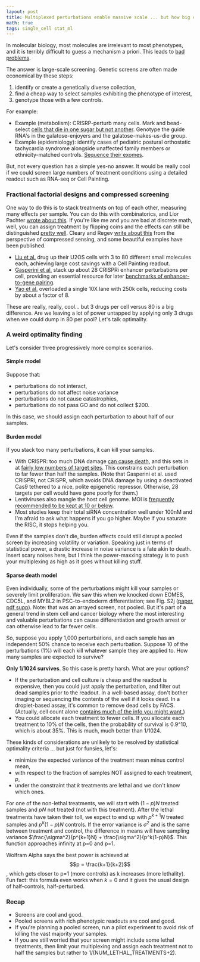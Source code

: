 ```yaml
---
layout: post
title: Multiplexed perturbations enable massive scale ... but how big can we go?
math: true
tags: single_cell stat_ml
---
```


In molecular biology, most molecules are irrelevant to most phenotypes, and it is terribly difficult to guess a mechanism a priori. This leads to [bad problems](https://slatestarcodex.com/2019/05/07/5-httlpr-a-pointed-review/). 

The answer is large-scale screening. Genetic screens are often made economical by these steps: 

1. identify or create a genetically diverse collection, 
2. find a cheap way to select samples exhibiting the phenotype of interest,
3. genotype those with a few controls.

For example:

- Example (metabolism): CRISRP-perturb many cells. Mark and bead-select [cells that die in one sugar but not another](https://pmc.ncbi.nlm.nih.gov/articles/PMC5474757/). Genotype the guide RNA's in the galatose-enjoyers and the galatose-makes-us-die group.
- Example (epidemiology): identify cases of pediatric postural orthostatic tachycardia syndrome alongside unaffected family members or ethnicity-matched controls. [Sequence their exomes](https://link.springer.com/article/10.1007/s10286-025-01110-2). 

But, not every question has a simple yes-no answer. It would be really cool if we could screen large numbers of treatment conditions using a detailed readout such as RNA-seq or Cell Painting. 

### Fractional factorial designs and compressed screening

One way to do this is to stack treatments on top of each other, measuring many effects per sample. You can do this with combinatorics, and Lior Pachter [wrote about this](https://liorpachter.wordpress.com/tag/partially-balanced-incomplete-block-design/). If you're like me and you are bad at discrete math, well, you can assign treatment by flipping coins and the effects can still be distinguished [pretty well](https://math.stackexchange.com/questions/995623/why-are-randomly-drawn-vectors-nearly-perpendicular-in-high-dimensions). Cleary and Regev [write about this](https://arxiv.org/abs/2012.12961) from the perspective of compressed sensing, and some beautiful examples have been published.

- [Liu et al.](https://www.nature.com/articles/s41587-024-02403-z) drug up their U2OS cells with 3 to 80 different small molecules each, achieving large cost savings with a Cell Painting readout.
- [Gasperini et al.](https://pubmed.ncbi.nlm.nih.gov/30612741/) stack up about 28 CRISPRi enhancer perturbations per cell, providing an essential resource for later [benchmarks of enhancer-to-gene pairing](https://pmc.ncbi.nlm.nih.gov/articles/PMC10680627/).
- [Yao et al.](https://www.nature.com/articles/s41587-023-01964-9) overloaded a single 10X lane with 250k cells, reducing costs by about a factor of 8. 

These are really, really, cool... but 3 drugs per cell versus 80 is a big difference. Are we leaving a lot of power untapped by applying only 3 drugs when we could dump in 80 per pool? Let's talk optimality.

### A weird optimality finding

Let's consider three progressively more complex scenarios. 

#### Simple model

Suppose that: 

- perturbations do not interact, 
- perturbations do not affect noise variance
- perturbations do not cause catastrophies, 
- perturbations do not pass GO and do not collect $200. 

In this case, we should assign each perturbation to about half of our samples. 

#### Burden model 

If you stack too many perturbations, it can kill your samples. 

- With CRISPR: too much DNA damage [can cause death](https://pmc.ncbi.nlm.nih.gov/articles/PMC2626635/), and this sets in at [fairly low numbers of target sites](https://pmc.ncbi.nlm.nih.gov/articles/PMC10103988/). This constrains each perturbation to far fewer than half the samples. (Note that Gasperini et al. used CRISPRi, not CRISPR, which avoids DNA damage by using a deactivated Cas9 tethered to a nice, polite epigenetic repressor. Otherwise, 28 targets per cell would have gone poorly for them.)
- Lentiviruses also mangle the host cell genome. MOI is [frequently recommended to be kept at 10 or below](https://cdn.origene.com/assets/documents/lentiviral/recommended_lentivirus_moi_for_common_cell_lines.pdf).
- Most studies keep their total siRNA concentration well under 100nM and I'm afraid to ask what happens if you go higher. Maybe if you saturate the RISC, it stops helping you.

Even if the samples don't die, burden effects could still disrupt a pooled screen by increasing volatility or variation. Speaking just in terms of statistical power, a drastic increase in noise variance is a fate akin to death. Insert scary noises here, but I think the power-maxxing strategy is to push your multiplexing as high as it goes without killing stuff.

#### Sparse death model

Even individually, some of the perturbations might kill your samples or severely limit proliferation. We saw this when we knocked down EOMES, CDC5L, and MYBL2 in PSC-to-endoderm differentiation; see Fig. S2j ([paper](https://www.cell.com/cell-reports/fulltext/S2211-1247(19)30406-1), [pdf supp](https://www.cell.com/cms/10.1016/j.celrep.2019.03.076/attachment/bdc62ae0-3dde-46aa-a6f6-1f3b6e3abe4b/mmc1.pdf)). Note: that was an arrayed screen, not pooled. But it's part of a general trend in stem cell and cancer biology where the most interesting and valuable perturbations can cause differentiation and growth arrest or can otherwise lead to far fewer cells.

So, suppose you apply 1,000 perturbations, and each sample has an independent 50% chance to receive each perturbation. Suppose 10 of the perturbations (1%) will each kill whatever sample they are applied to. How many samples are expected to survive? 

**Only 1/1024 survives**. So this case is pretty harsh. What are your options?

- If the perturbation and cell culture is cheap and the readout is expensive, then you could just apply the perturbation, and filter out dead samples prior to the readout. In a well-based assay, don't bother imaging or sequencing the contents of the well if it looks dead. In a droplet-based assay, it's common to remove dead cells by FACS. (Actually, cell count alone [contains much of the info you might want.](https://www.biorxiv.org/content/10.1101/2025.04.27.650853v1))
- You could allocate each treatment to fewer cells. If you allocate each treatment to 10% of the cells, then the probability of survival is 0.9^10, which is about 35%. This is much, much better than 1/1024. 

These kinds of considerations are unlikely to be resolved by statistical optimality criteria ... but just for funsies, let's:

- minimize the expected variance of the treatment mean minus control mean,
- with respect to the fraction of samples NOT assigned to each treatment, $p$,
- under the constraint that $k$ treatments are lethal and we don't know which ones.

For one of the non-lethal treatments, we will start with $(1-p)N$ treated samples and $pN$ not treated (not with this treatment). After the lethal treatments have taken their toll, we expect to end up with $p^{k+1}N$ treated samples and $p^k(1-p)N$ controls. If the error variance is $\sigma^2$ and is the same between treatment and control, the difference in means will have sampling variance $\frac{\sigma^2}{p^{k+1}N} + \frac{\sigma^2}{p^k(1-p)N}$. This function approaches infinity at p=0 and p=1. 

Wolfram Alpha says the best power is achieved at $$p = \frac{k+1}{k+2}$$, which gets closer to p=1 (more controls) as k increases (more lethality). Fun fact: this formula even works when $k=0$ and it gives the usual design of half-controls, half-perturbed.

### Recap

- Screens are cool and good.
- Pooled screens with rich phenotypic readouts are cool and good.
- If you're planning a pooled screen, run a pilot experiment to avoid risk of killing the vast majority your samples.
- If you are still worried that your screen might include some lethal treatments, then limit your multiplexing and assign each treatment not to half the samples but rather to 1/(NUM_LETHAL_TREATMENTS+2).